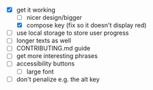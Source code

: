 - [x] get it working
  - [ ] nicer design/bigger
  - [x] compose key (fix so it doesn't display red)
- [ ] use local storage to store user progress
- [ ] longer texts as well
- [ ] CONTRIBUTING.md guide
- [ ] get more interesting phrases
- [ ] accessibility buttons
  - [ ] large font
- [ ] don't penalize e.g. the alt key 

